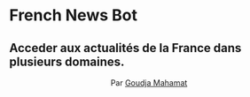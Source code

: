 # French News Bot

## Acceder aux actualités de la  France dans plusieurs domaines.



<p align='center'>Par <a href='https://www.linkedin.com/in/goudja-mahamat'>Goudja Mahamat </a></p>